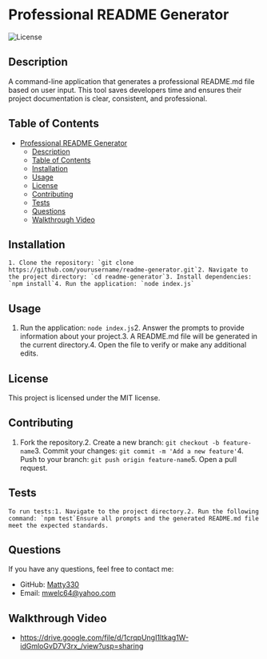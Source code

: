 
# Professional README Generator

![License](https://img.shields.io/badge/license-MIT-blue)

## Description
A command-line application that generates a professional README.md file based on user input. This tool saves developers time and ensures their project documentation is clear, consistent, and professional.

## Table of Contents
- [Professional README Generator](#professional-readme-generator)
  - [Description](#description)
  - [Table of Contents](#table-of-contents)
  - [Installation](#installation)
  - [Usage](#usage)
  - [License](#license)
  - [Contributing](#contributing)
  - [Tests](#tests)
  - [Questions](#questions)
  - [Walkthrough Video](#walkthrough-video)

## Installation
```
1. Clone the repository: `git clone https://github.com/yourusername/readme-generator.git`2. Navigate to the project directory: `cd readme-generator`3. Install dependencies: `npm install`4. Run the application: `node index.js`
```

## Usage
1. Run the application: `node index.js`2. Answer the prompts to provide information about your project.3. A README.md file will be generated in the current directory.4. Open the file to verify or make any additional edits.

## License
This project is licensed under the MIT license.

## Contributing
1. Fork the repository.2. Create a new branch: `git checkout -b feature-name`3. Commit your changes: `git commit -m 'Add a new feature'`4. Push to your branch: `git push origin feature-name`5. Open a pull request.

## Tests
```
To run tests:1. Navigate to the project directory.2. Run the following command: `npm test`Ensure all prompts and the generated README.md file meet the expected standards.
```

## Questions
If you have any questions, feel free to contact me:
- GitHub: [Matty330](https://github.com/Matty330)
- Email: mwelc64@yahoo.com
  
## Walkthrough Video
- https://drive.google.com/file/d/1crqpUngI1ltkag1W-idGmloGvD7V3rx_/view?usp=sharing
